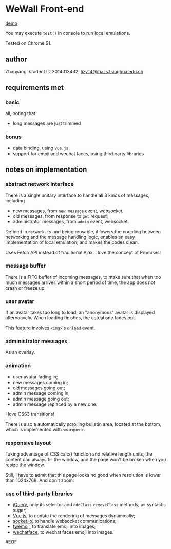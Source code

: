 # WeWall Front-end

[demo](http://static.nullspace.cn/wft-assignments/wall)

You may execute `test()` in console to run local emulations.

Tested on Chrome 51.

## author

Zhaoyang,
student ID 2014013432,
lizy14@mails.tsinghua.edu.cn

## requirements met

### basic

all, noting that

- long messages are just trimmed

### bonus

* data binding, using `Vue.js`
* support for emoji and wechat faces, using third party libraries

## notes on implementation

### abstract network interface
There is a single unitary interface to handle all 3 kinds of messages, including

* new messages, from `new message` event, websocket;
* old messages, from response to `get` request;
* administrator messages, from `admin` event, websocket.

Defined in `network.js` and being reusable, it lowers the coupling between networking and the message handling logic, enables an easy implementation of local emulation, and makes the codes clean.

Uses Fetch API instead of traditional Ajax. I love the concept of Promises!

### message buffer
There is a FIFO buffer of incoming messages, to make sure that when too much messages arrives within a short period of time, the app does not crash or freeze up.


### user avatar
If an avatar takes too long to load, an "anonymous" avatar is displayed alternatively. When loading finishes, the actual one fades out.

This feature involves `<img>`'s `onload` event.

### administrator messages
As an overlay.

### animation

* user avatar fading in;
* new messages coming in;
* old messages going out;
* admin message coming in;
* admin message going out;
* admin message replaced by a new one.

I love CSS3 transitions!

There is also a automatically scrolling bulletin area, located at the bottom, which is implemented with `<marquee>`.

### responsive layout
Taking advantage of CSS calc() function and relative length units, the content can always fill the window, and the page won't be broken when you resize the window.

Still, I have to admit that this page looks no good when resolution is lower than 1024x768. And don't zoom.


### use of third-party libraries

* [jQuery](https://github.com/jquery/jquery/), only its selector and `addClass` `removeClass` methods, as syntactic sugar;
* [Vue.js](https://github.com/vuejs/vue), to update the rendering of messages dynamically;
* [socket.io](https://github.com/socketio/socket.io-client), to handle websocket communications;
* [twemoji](https://github.com/twitter/twemoji), to translate emoji into images;
* [wechatface](https://github.com/weixinhost/wechatface), to wechat faces emoji into images.

\#EOF
